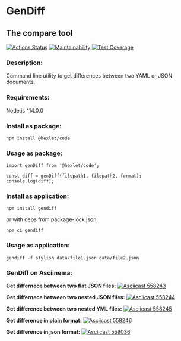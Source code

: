 # GenDiff

## The compare tool

[![Actions Status](https://github.com/ikki-li/frontend-project-46/workflows/Node-CI/badge.svg)](https://github.com/ikki-li/frontend-project-46/actions/workflows/nodejs.yml)
[![Maintainability](https://api.codeclimate.com/v1/badges/6ac4226b51369ea46644/maintainability)](https://codeclimate.com/github/ikki-li/frontend-project-46/maintainability)
[![Test Coverage](https://api.codeclimate.com/v1/badges/6ac4226b51369ea46644/test_coverage)](https://codeclimate.com/github/ikki-li/frontend-project-46/test_coverage)

### Description:

Command line utility to get differences between two YAML or JSON documents.

### Requirements:

Node.js ^14.0.0

### Install as package:

```
npm install @hexlet/code
```

### Usage as package:

```
import genDiff from '@hexlet/code';

const diff = genDiff(filepath1, filepath2, format);
console.log(diff);
```

### Install as application:

```
npm install gendiff
```
or with deps from package-lock.json:
```
npm ci gendiff
```

### Usage as application:

```
gendiff -f stylish data/file1.json data/file2.json
```

### GenDiff on Asciinema:

**Get differnece between two flat JSON files:**
[![Asciicast 558243](https://asciinema.org/a/558243.svg)](https://asciinema.org/a/558243)

**Get differnece between two nested JSON files:**
[![Asciicast 558244](https://asciinema.org/a/558244.svg)](https://asciinema.org/a/558244)

**Get difference between two nested YML files:**
[![Asciicast 558245](https://asciinema.org/a/558245.svg)](https://asciinema.org/a/558245)

**Get difference in plain format:**
[![Asciicast 558246](https://asciinema.org/a/558246.svg)](https://asciinema.org/a/558246)

**Get difference in json format:**
[![Asciicast 559036](https://asciinema.org/a/559036.svg)](https://asciinema.org/a/559036)


